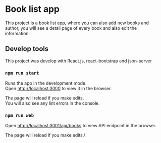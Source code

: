 # Book list app

This project is a book list app, where you can also add new books and author, you will see a detail page of every book and also edit the information.

## Develop tools

This project was develop with React.js, react-bootstrap and json-server

### `npm run start`

Runs the app in the development mode.\
Open [http://localhost:3000](http://localhost:3000) to view it in the browser.

The page will reload if you make edits.\
You will also see any lint errors in the console.

### `npm run web`

Open [http://localhost:3001/api/books](http://localhost:3001/api/books) to view API endpoint in the browser.

The page will reload if you make edits.\